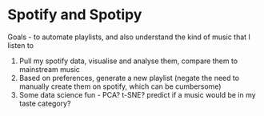 # Spotify and Spotipy 

Goals - to automate playlists, and also understand the kind of music that I listen to

1. Pull my spotify data, visualise and analyse them, compare them to mainstream music
2. Based on preferences, generate a new playlist (negate the need to manually create them on spotify, which can be cumbersome)
3. Some data science fun - PCA? t-SNE? predict if a music would be in my taste category?
